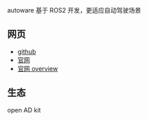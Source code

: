 
autoware 基于 ROS2 开发，更适应自动驾驶场景

## 网页

- [github](https://github.com/autowarefoundation/autoware)
- [官网](https://autoware.org/)
- [官网 overview](https://autoware.org/autoware-overview/)


## 生态

open AD kit

